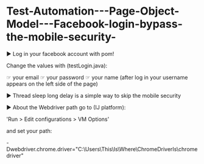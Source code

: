 # Test-Automation---Page-Object-Model---Facebook-login-bypass-the-mobile-security-

▶ Log in your facebook account with pom!

Change the values with (testLogin.java): 

☞ your email
☞ your password
☞ your name (after log in your username appears on the left side of the page)

▶ Thread sleep long delay is a simple way to skip the mobile security

▶ About the Webdriver path go to (IJ platform):

'Run > Edit configurations > VM Options'


 and set your path:
 
-Dwebdriver.chrome.driver="C:\\Users\\This\\Is\\Where\\ChromeDriverIs\\chromedriver"







